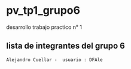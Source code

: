 # pv_tp1_grupo6
desarrollo trabajo practico n° 1

## lista de integrantes del grupo 6 
    Alejandro Cuellar -  usuario : DFAle